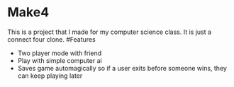 # Make4
This is a  project that I made for my computer science class.  It is just a connect four clone.
#Features
<ul>
  <li>Two player mode with friend</li>
  <li>Play with simple computer ai</li>
  <li>Saves game automagically so if a user exits before someone wins, they can keep playing later</li>
</ul>

